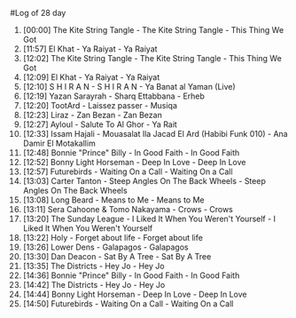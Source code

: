 #Log of 28 day

1. [00:00] The Kite String Tangle - The Kite String Tangle - This Thing We Got
1. [11:57] El Khat - Ya Raiyat - Ya Raiyat
1. [12:02] The Kite String Tangle - The Kite String Tangle - This Thing We Got
1. [12:09] El Khat - Ya Raiyat - Ya Raiyat
1. [12:10] S H I R A N - S H I R A N - Ya Banat al Yaman (Live)
1. [12:19] Yazan Sarayrah - Sharq Ettabbana - Erheb
1. [12:20] TootArd - Laissez passer - Musiqa
1. [12:23] Liraz - Zan Bezan - Zan Bezan
1. [12:27] Ayloul - Salute To Al Ghor - Ya Rait
1. [12:33] Issam Hajali - Mouasalat Ila Jacad El Ard (Habibi Funk 010) - Ana Damir El Motakallim
1. [12:48] Bonnie "Prince" Billy - In Good Faith - In Good Faith
1. [12:52] Bonny Light Horseman - Deep In Love - Deep In Love
1. [12:57] Futurebirds - Waiting On a Call - Waiting On a Call
1. [13:03] Carter Tanton - Steep Angles On The Back Wheels - Steep Angles On The Back Wheels
1. [13:08] Long Beard - Means to Me - Means to Me
1. [13:11] Sera Cahoone & Tomo Nakayama - Crows - Crows
1. [13:20] The Sunday League - I Liked It When You Weren't Yourself - I Liked It When You Weren't Yourself
1. [13:22] Holy - Forget about life - Forget about life
1. [13:26] Lower Dens - Galapagos - Galapagos
1. [13:30] Dan Deacon - Sat By A Tree - Sat By A Tree
1. [13:35] The Districts - Hey Jo - Hey Jo
1. [14:36] Bonnie "Prince" Billy - In Good Faith - In Good Faith
1. [14:42] The Districts - Hey Jo - Hey Jo
1. [14:44] Bonny Light Horseman - Deep In Love - Deep In Love
1. [14:50] Futurebirds - Waiting On a Call - Waiting On a Call
